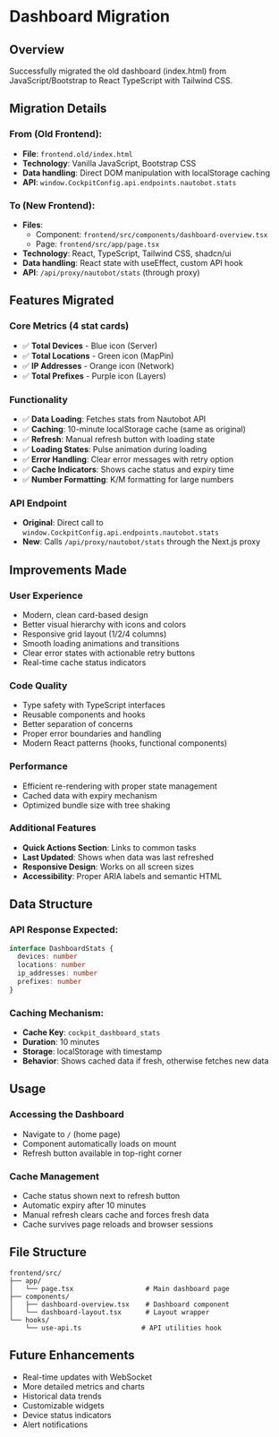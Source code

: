 # Dashboard Migration

## Overview
Successfully migrated the old dashboard (index.html) from JavaScript/Bootstrap to React TypeScript with Tailwind CSS.

## Migration Details

### From (Old Frontend):
- **File**: `frontend.old/index.html`
- **Technology**: Vanilla JavaScript, Bootstrap CSS
- **Data handling**: Direct DOM manipulation with localStorage caching
- **API**: `window.CockpitConfig.api.endpoints.nautobot.stats`

### To (New Frontend):
- **Files**: 
  - Component: `frontend/src/components/dashboard-overview.tsx`
  - Page: `frontend/src/app/page.tsx`
- **Technology**: React, TypeScript, Tailwind CSS, shadcn/ui
- **Data handling**: React state with useEffect, custom API hook
- **API**: `/api/proxy/nautobot/stats` (through proxy)

## Features Migrated

### Core Metrics (4 stat cards)
- ✅ **Total Devices** - Blue icon (Server)
- ✅ **Total Locations** - Green icon (MapPin)  
- ✅ **IP Addresses** - Orange icon (Network)
- ✅ **Total Prefixes** - Purple icon (Layers)

### Functionality
- ✅ **Data Loading**: Fetches stats from Nautobot API
- ✅ **Caching**: 10-minute localStorage cache (same as original)
- ✅ **Refresh**: Manual refresh button with loading state
- ✅ **Loading States**: Pulse animation during loading
- ✅ **Error Handling**: Clear error messages with retry option
- ✅ **Cache Indicators**: Shows cache status and expiry time
- ✅ **Number Formatting**: K/M formatting for large numbers

### API Endpoint
- **Original**: Direct call to `window.CockpitConfig.api.endpoints.nautobot.stats`
- **New**: Calls `/api/proxy/nautobot/stats` through the Next.js proxy

## Improvements Made

### User Experience
- Modern, clean card-based design
- Better visual hierarchy with icons and colors
- Responsive grid layout (1/2/4 columns)
- Smooth loading animations and transitions
- Clear error states with actionable retry buttons
- Real-time cache status indicators

### Code Quality
- Type safety with TypeScript interfaces
- Reusable components and hooks
- Better separation of concerns
- Proper error boundaries and handling
- Modern React patterns (hooks, functional components)

### Performance
- Efficient re-rendering with proper state management
- Cached data with expiry mechanism
- Optimized bundle size with tree shaking

### Additional Features
- **Quick Actions Section**: Links to common tasks
- **Last Updated**: Shows when data was last refreshed
- **Responsive Design**: Works on all screen sizes
- **Accessibility**: Proper ARIA labels and semantic HTML

## Data Structure

### API Response Expected:
```typescript
interface DashboardStats {
  devices: number
  locations: number
  ip_addresses: number
  prefixes: number
}
```

### Caching Mechanism:
- **Cache Key**: `cockpit_dashboard_stats`
- **Duration**: 10 minutes
- **Storage**: localStorage with timestamp
- **Behavior**: Shows cached data if fresh, otherwise fetches new data

## Usage

### Accessing the Dashboard
- Navigate to `/` (home page)
- Component automatically loads on mount
- Refresh button available in top-right corner

### Cache Management
- Cache status shown next to refresh button
- Automatic expiry after 10 minutes
- Manual refresh clears cache and forces fresh data
- Cache survives page reloads and browser sessions

## File Structure
```
frontend/src/
├── app/
│   └── page.tsx                  # Main dashboard page
├── components/
│   ├── dashboard-overview.tsx    # Dashboard component
│   └── dashboard-layout.tsx      # Layout wrapper
└── hooks/
    └── use-api.ts               # API utilities hook
```

## Future Enhancements
- Real-time updates with WebSocket
- More detailed metrics and charts
- Historical data trends
- Customizable widgets
- Device status indicators
- Alert notifications
